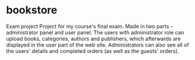 # bookstore
Exam project
Project for my course's final exam. Made in two parts - administrator panel and user panel. The users with administrator role can upload books, categories, authors and
publishers, which afterwards are displayed in the user part of the web site. Administrators can also see all of the users' details and completed orders (as well as the 
guests' orders).
